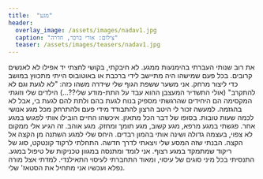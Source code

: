```yaml
---
title:  "מגע"
header:
  overlay_image: /assets/images/nadav1.jpg
  caption: "צילום: אורי ברכר, חדרה"
  teaser: /assets/images/teasers/nadav1.jpg
---
```

<!--more-->

את רוב שנותי העברתי בהימנעות ממגע. לא חיבקתי, בקושי לחצתי יד אפילו לא לאנשים קרובים. בכל פעם שמישהו היה מתיישב לידי ברכבת או באוטובוס הייתי מתכווץ במושב כדי ליצור מרחק.
אני משער ששפת הגוף שלי שידרה משהו כזה: "לא לגעת וגם לא להתקרב" (אולי התשדיר המעצבן ההוא עבד על התת-מודע שלי??…) הילדים שלי וזוגתי המקסימה הם היחידים שהרגשתי מספיק בנוח לגעת בהם ולתת להם לגעת בי, אבל לא בהגזמה. למעשה זכור לי היטב הרצון להתבודד מידי פעם ולהתרחק מכל מגע אנושי לכמה שעות טובות.
בסופו של דבר הכל מתאזן. איכשהו החיים הובילו אותי לפגוש במגע אחר. פגשתי במגע מרפא, מגע קשוב, מגע תומך ומחזק. מגע אוהב. זה הגיע אלי ממקום לא צפוי, בעצמה גדולה ושינה אותי בהמון רבדים. היחס שלי למגע השתנה מן הקצה אל הקצה. הבנתי שזה המסע שלי ויצאתי לדרך חדשה.
התחלתי לרקוד קונטקט, סוג של ריקוד שמתמקד במגע רצוף. אני לומד ומתנסה במגוון טכניקות של טיפול במגע. התנסיתי בכל מיני סוגים של עיסוי, ומאוד התחברתי לעיסוי התאילנדי. למדתי אצל מורה נפלא ועכשיו אני מתחיל את הסטאז' שלי.

